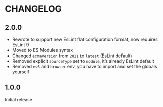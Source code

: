 # CHANGELOG

## 2.0.0

- Rewrote to support new EsLint flat configuration format, now requires EsLint 9
- Moved to ES Modules syntax
- Changed `ecmaVersion` from `2021` to `latest` (EsLint default)
- Removed explicit `sourceType` set to `module`, it’s already EsLint default
- Removed `es6` and `browser` env, you have to import and set the globals yourself

## 1.0.0

Initial release
